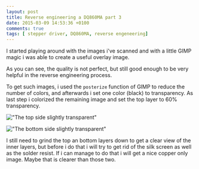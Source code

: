 ```yaml
---
layout: post
title: Reverse engineering a DQ860MA part 3
date: 2015-03-09 14:53:36 +0100
comments: true
tags: [ stepper driver, DQ860MA, reverse engeneering]
---
```


I started playing around with the images i've scanned and with a little GIMP magic i was able to create a useful overlay image.

<!--more-->

As you can see, the quality is not perfect, but still good enough to be very helpful in the reverse engineering process.

To get such images, i used the `posterize` function of GIMP to reduce the number of colors, and afterwards i set one color (black) to transparency.
As last step i colorized the remaining image and set the top layer to 60% transparency.

!["The top side slightly transparent"](DQ860MA-Overlay-1.JPG)

!["The bottom side slightly transparent"](DQ860MA-Overlay-2.JPG)

I still need to grind the top an bottom layers down to get a clear view of the inner layers, but before i do that i will try to get rid of the silk screen as well as the solder resist.
If i can manage to do that i will get a nice copper only image. Maybe that is clearer than those two.
